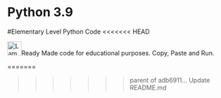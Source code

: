# Python 3.9
#Elementary Level Python Code
<<<<<<< HEAD

<img src="https://www.w3schools.com/images/lamp.jpg" alt="Lamp" width="32" height="32">Ready Made code for educational purposes. Copy, Paste and Run.

=======
>>>>>>> parent of adb6911... Update README.md
